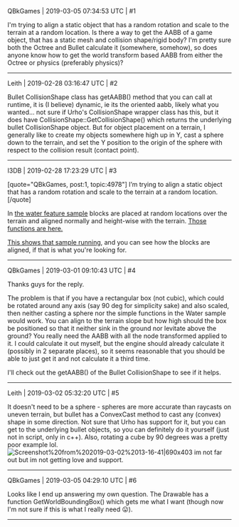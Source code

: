 QBkGames | 2019-03-05 07:34:53 UTC | #1

I'm trying to align a static object that has a random rotation and scale to the terrain at a random location. Is there a way to get the AABB of a game object, that has a static mesh and collision shape/rigid body? I'm pretty sure both the Octree and Bullet calculate it (somewhere, somehow), so does anyone know how to get the world transform based AABB from either the Octree or physics (preferably physics)?

-------------------------

Leith | 2019-02-28 03:16:47 UTC | #2

Bullet CollisionShape class has getAABB() method that you can call at runtime, it is (I believe) dynamic, ie its the oriented aabb, likely what you wanted... not sure if Urho's CollisionShape wrapper class has this, but it does have CollisionShape::GetCollisionShape() which returns the underlying bullet CollisionShape object.
But for object placement on a terrain, I generally like to create my objects somewhere high up in Y, cast a sphere down to the terrain, and set the Y position to the origin of the sphere with respect to the collision result (contact point).

-------------------------

I3DB | 2019-02-28 17:23:29 UTC | #3

[quote="QBkGames, post:1, topic:4978"]
I’m trying to align a static object that has a random rotation and scale to the terrain at a random location.
[/quote]

In [the water feature sample](https://github.com/urho3d/Urho3D/blob/9e48a8e02d4c68852dca7f09c76b67b782504043/Source/Samples/23_Water/Water.cpp#L131) blocks are placed at random locations over the terrain and aligned normally and height-wise with the terrain. [Those functions are here.](https://github.com/urho3d/Urho3D/blob/9e48a8e02d4c68852dca7f09c76b67b782504043/Source/Urho3D/Graphics/Terrain.cpp#L555)

[This shows that sample running](https://urho3d.github.io/samples/Urho3DPlayer.html?Scripts/23_Water.as), and you can see how the blocks are aligned, if that is what you're looking for.

-------------------------

QBkGames | 2019-03-01 09:10:43 UTC | #4

Thanks guys for the reply.

The problem is that if you have a rectangular box (not cubic), which could be rotated around any axis (say 90 deg for simplicity sake) and also scaled, then neither casting a sphere nor the simple functions in the Water sample would work. You can align to the terrain slope but how high should the box be positioned so that it neither sink in the ground nor levitate above the ground? You really need the AABB with all the node transformed applied to it. I could calculate it out myself, but the engine should already calculate it (possibly in 2 separate places), so it seems reasonable that you should be able to just get it and not calculate it a third time.

I'll check out the getAABB()  of the Bullet CollisionShape to see if it helps.

-------------------------

Leith | 2019-03-02 05:32:20 UTC | #5

It doesn't need to be a sphere - spheres are more accurate than raycasts on uneven terrain, but bullet has a ConvexCast method to cast any (convex) shape in some direction. Not sure that Urho has support for it, but you can get to the underlying bullet objects, so you can definitely do it yourself (just not in script, only in c++). Also, rotating a cube by 90 degrees was a pretty poor example lol.![Screenshot%20from%202019-03-02%2013-16-41|690x403](upload://ofxcZGBGPpmBkmfOtpov19ACJ6X.jpeg) 
im not far out but im not getting love and support.

-------------------------

QBkGames | 2019-03-05 04:29:10 UTC | #6

Looks like I end up answering my own question. The Drawable has a function GetWorldBoundingBox() which gets me what I want (though now I'm not sure if this is what I really need :stuck_out_tongue:).

-------------------------

